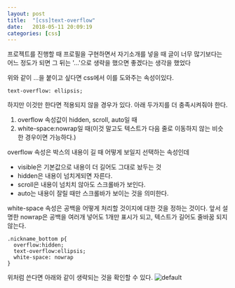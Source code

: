 ```yaml
---
layout: post
title:  "[css]text-overflow"
date:   2018-05-11 20:09:19
categories: [css]
---
```

프로젝트를 진행할 때 프로필을 구현하면서 자기소개를 넣을 때 글이 너무 많기보다는 어느 정도가 되면 그 뒤는 '...'으로 생략을 했으면 좋겠다는 생각을 했었다

위와 같이 ...을 붙이고 싶다면 css에서 이를 도와주는 속성이있다.

`text-overflow: ellipsis;`

하지만 이것만 한다면 적용되지 않을 경우가 있다. 아래 두가지를 더 충족시켜줘야 한다.

1. overflow 속성값이 hidden, scroll, auto일 때
2. white-space:nowrap일 때(이것 말고도 텍스트가 다음 줄로 이동하지 않는 비슷한 경우이면 가능하다.)

overflow 속성은 박스의 내용이 길 때 어떻게 보일지 선택하는 속성인데

- visible은 기본값으로 내용이 더 길어도 그대로 놨두는 것
- hidden은 내용이 넘치게되면 자른다.
- scroll은 내용이 넘치치 않아도 스크롤바가 보인다.
- auto는 내용이 잘릴 때만 스크롤바가 보이는 것을 의미한다.

white-space 속성은 공백을 어떻게 처리할 것이지에 대한 것을 정하는 것이다.
앞서 설명한 nowrap은 공백을 여러개 넣어도 1개만 표시가 되고, 텍스트가 길어도 줄바꿈 되지 않는다.

```
.nickname_bottom p{
  overflow:hidden;
  text-overflow:ellipsis;
  white-space: nowrap
}
```

위처럼 쓴다면 아래와 같이 생략되는 것을 확인할 수 있다.
![default](https://user-images.githubusercontent.com/26562553/39921556-537940c6-5556-11e8-8c8e-d8aa8d463ba3.JPG)
